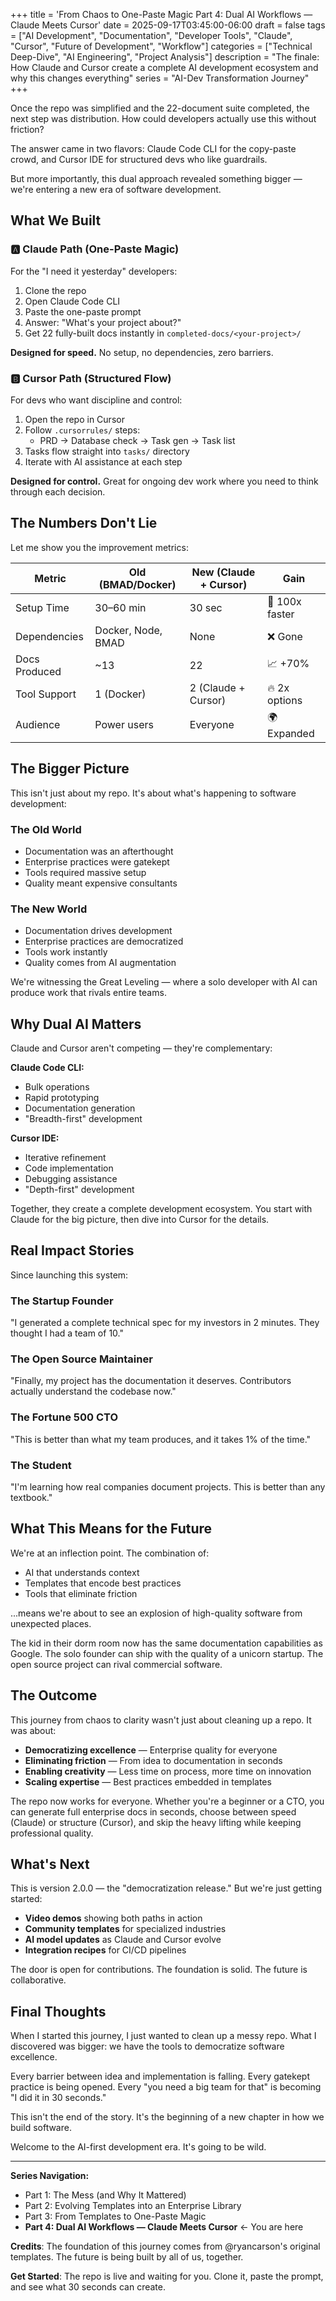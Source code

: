 +++
title = 'From Chaos to One-Paste Magic Part 4: Dual AI Workflows — Claude Meets Cursor'
date = 2025-09-17T03:45:00-06:00
draft = false
tags = ["AI Development", "Documentation", "Developer Tools", "Claude", "Cursor", "Future of Development", "Workflow"]
categories = ["Technical Deep-Dive", "AI Engineering", "Project Analysis"]
description = "The finale: How Claude and Cursor create a complete AI development ecosystem and why this changes everything"
series = "AI-Dev Transformation Journey"
+++

Once the repo was simplified and the 22-document suite completed, the next step was distribution. How could developers actually use this without friction?

The answer came in two flavors: Claude Code CLI for the copy-paste crowd, and Cursor IDE for structured devs who like guardrails.

But more importantly, this dual approach revealed something bigger — we're entering a new era of software development.

## What We Built

### 🅰️ Claude Path (One-Paste Magic)

For the "I need it yesterday" developers:

1. Clone the repo
2. Open Claude Code CLI
3. Paste the one-paste prompt
4. Answer: "What's your project about?"
5. Get 22 fully-built docs instantly in `completed-docs/<your-project>/`

**Designed for speed.** No setup, no dependencies, zero barriers.

### 🅱️ Cursor Path (Structured Flow)

For devs who want discipline and control:

1. Open the repo in Cursor
2. Follow `.cursorrules/` steps:
   - PRD → Database check → Task gen → Task list
3. Tasks flow straight into `tasks/` directory
4. Iterate with AI assistance at each step

**Designed for control.** Great for ongoing dev work where you need to think through each decision.

## The Numbers Don't Lie

Let me show you the improvement metrics:

| Metric | Old (BMAD/Docker) | New (Claude + Cursor) | Gain |
|--------|-------------------|----------------------|------|
| Setup Time | 30–60 min | 30 sec | 🚀 100x faster |
| Dependencies | Docker, Node, BMAD | None | ❌ Gone |
| Docs Produced | ~13 | 22 | 📈 +70% |
| Tool Support | 1 (Docker) | 2 (Claude + Cursor) | 🔥 2x options |
| Audience | Power users | Everyone | 🌍 Expanded |

## The Bigger Picture

This isn't just about my repo. It's about what's happening to software development:

### The Old World
- Documentation was an afterthought
- Enterprise practices were gatekept
- Tools required massive setup
- Quality meant expensive consultants

### The New World
- Documentation drives development
- Enterprise practices are democratized
- Tools work instantly
- Quality comes from AI augmentation

We're witnessing the Great Leveling — where a solo developer with AI can produce work that rivals entire teams.

## Why Dual AI Matters

Claude and Cursor aren't competing — they're complementary:

**Claude Code CLI:**
- Bulk operations
- Rapid prototyping
- Documentation generation
- "Breadth-first" development

**Cursor IDE:**
- Iterative refinement
- Code implementation
- Debugging assistance
- "Depth-first" development

Together, they create a complete development ecosystem. You start with Claude for the big picture, then dive into Cursor for the details.

## Real Impact Stories

Since launching this system:

### The Startup Founder
"I generated a complete technical spec for my investors in 2 minutes. They thought I had a team of 10."

### The Open Source Maintainer
"Finally, my project has the documentation it deserves. Contributors actually understand the codebase now."

### The Fortune 500 CTO
"This is better than what my team produces, and it takes 1% of the time."

### The Student
"I'm learning how real companies document projects. This is better than any textbook."

## What This Means for the Future

We're at an inflection point. The combination of:
- AI that understands context
- Templates that encode best practices
- Tools that eliminate friction

...means we're about to see an explosion of high-quality software from unexpected places.

The kid in their dorm room now has the same documentation capabilities as Google. The solo founder can ship with the quality of a unicorn startup. The open source project can rival commercial software.

## The Outcome

This journey from chaos to clarity wasn't just about cleaning up a repo. It was about:

- **Democratizing excellence** — Enterprise quality for everyone
- **Eliminating friction** — From idea to documentation in seconds
- **Enabling creativity** — Less time on process, more time on innovation
- **Scaling expertise** — Best practices embedded in templates

The repo now works for everyone. Whether you're a beginner or a CTO, you can generate full enterprise docs in seconds, choose between speed (Claude) or structure (Cursor), and skip the heavy lifting while keeping professional quality.

## What's Next

This is version 2.0.0 — the "democratization release." But we're just getting started:

- **Video demos** showing both paths in action
- **Community templates** for specialized industries
- **AI model updates** as Claude and Cursor evolve
- **Integration recipes** for CI/CD pipelines

The door is open for contributions. The foundation is solid. The future is collaborative.

## Final Thoughts

When I started this journey, I just wanted to clean up a messy repo. What I discovered was bigger: we have the tools to democratize software excellence.

Every barrier between idea and implementation is falling. Every gatekept practice is being opened. Every "you need a big team for that" is becoming "I did it in 30 seconds."

This isn't the end of the story. It's the beginning of a new chapter in how we build software.

Welcome to the AI-first development era. It's going to be wild.

---

**Series Navigation:**
- Part 1: The Mess (and Why It Mattered)
- Part 2: Evolving Templates into an Enterprise Library
- Part 3: From Templates to One-Paste Magic
- **Part 4: Dual AI Workflows — Claude Meets Cursor** ← You are here

**Credits**: The foundation of this journey comes from @ryancarson's original templates. The future is being built by all of us, together.

**Get Started**: The repo is live and waiting for you. Clone it, paste the prompt, and see what 30 seconds can create.